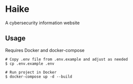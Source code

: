 # Haike
A cybersecurity information website

## Usage
Requires Docker and docker-compose
```shell
# Copy .env file from .env.example and adjust as needed
$ cp .env.example .env

# Run project in Docker
$ docker-compose up -d --build
```